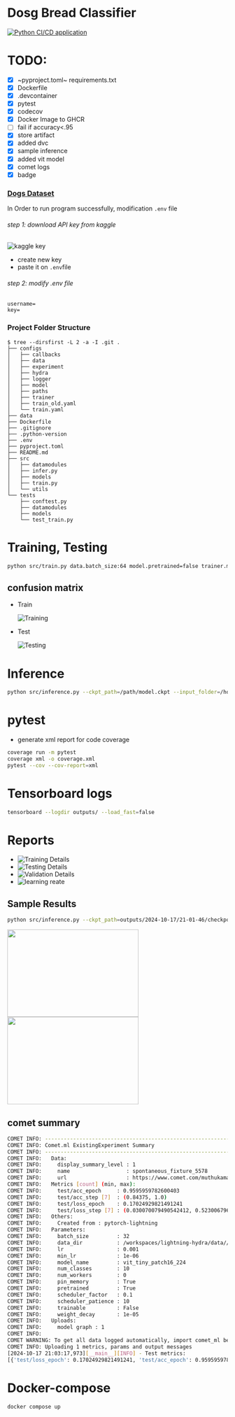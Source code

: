 # Dosg Bread Classifier   
[![Python CI/CD application](https://github.com/Muthukamalan/lightning-hydra/actions/workflows/ci.yml/badge.svg)](https://github.com/Muthukamalan/lightning-hydra/actions/workflows/ci.yml)

# TODO:
- [X] ~pyproject.toml~ requirements.txt
- [X] Dockerfile
- [X] .devcontainer
- [X] pytest 
- [X] codecov  
- [X] Docker Image to GHCR
- [ ] fail if accuracy<.95 
- [X] store artifact
- [X] added dvc
- [X] sample inference
- [X] added vit model
- [X] comet logs
- [X] badge

### [Dogs Dataset](https://www.kaggle.com/datasets/khushikhushikhushi/dog-breed-image-dataset)
In Order to run program successfully, modification `.env` file
###### step 1: download API key from kaggle
![kaggle key](./assets/kaggle_key.png)
- create new key
- paste it on `.env`file

###### step 2: modify .env file
```
username=
key=
```


### Project Folder Structure
```sh.
$ tree --dirsfirst -L 2 -a -I .git .
├── configs
│   ├── callbacks
│   ├── data
│   ├── experiment
│   ├── hydra
│   ├── logger
│   ├── model
│   ├── paths
│   ├── trainer
│   ├── train_old.yaml
│   └── train.yaml
├── data
├── Dockerfile
├── .gitignore
├── .python-version
├── .env
├── pyproject.toml
├── README.md
├── src
│   ├── datamodules
│   ├── infer.py
│   ├── models
│   ├── train.py
│   └── utils
└── tests
    ├── conftest.py
    ├── datamodules
    ├── models
    └── test_train.py

```

# Training, Testing
```sh
python src/train.py data.batch_size:64 model.pretrained=false trainer.max_epochs=10
```
## confusion matrix
- Train

    ![Training](./assets/confusion_matrix(train).png)

- Test

    ![Testing](./assets/confusion_matrix(test).png)



# Inference
```sh 
python src/inference.py --ckpt_path=/path/model.ckpt --input_folder=/home/path_folder --output_folder=/home/path_folder
```

# pytest
- generate xml report for code coverage
```sh
coverage run -m pytest
coverage xml -o coverage.xml
pytest --cov --cov-report=xml
```


# Tensorboard logs
```sh
tensorboard --logdir outputs/ --load_fast=false 
```


# Reports
- ![Training Details](./reports/train-report.png)
- ![Testing  Details](./reports/test-report.png)
- ![Validation Details](./reports/val-report.png)
- ![learning reate](./reports/lr-Adam.png)




## Sample Results
```sh
python src/inference.py --ckpt_path=outputs/2024-10-17/21-01-46/checkpoints/epoch_002.ckpt --input_folder=samples/input/ --output_folder=samples/output/ s
```

<img src="samples/output/Beagle_2_prediction.png" width=300 height=200>
<img src="samples/output/Golden Retriever_3_prediction.png" width=300 height=200>



## comet summary
```sh
COMET INFO: ---------------------------------------------------------------------------------------
COMET INFO: Comet.ml ExistingExperiment Summary
COMET INFO: ---------------------------------------------------------------------------------------
COMET INFO:   Data:
COMET INFO:     display_summary_level : 1
COMET INFO:     name                  : spontaneous_fixture_5578
COMET INFO:     url                   : https://www.comet.com/muthukamalan/general/36c132d1d61d46a4a31191470c34b444
COMET INFO:   Metrics [count] (min, max):
COMET INFO:     test/acc_epoch     : 0.9595959782600403
COMET INFO:     test/acc_step [7]  : (0.84375, 1.0)
COMET INFO:     test/loss_epoch    : 0.17024929821491241
COMET INFO:     test/loss_step [7] : (0.030070079490542412, 0.523006796836853)
COMET INFO:   Others:
COMET INFO:     Created from : pytorch-lightning
COMET INFO:   Parameters:
COMET INFO:     batch_size         : 32
COMET INFO:     data_dir           : /workspaces/lightning-hydra/data//dogs_dataset
COMET INFO:     lr                 : 0.001
COMET INFO:     min_lr             : 1e-06
COMET INFO:     model_name         : vit_tiny_patch16_224
COMET INFO:     num_classes        : 10
COMET INFO:     num_workers        : 0
COMET INFO:     pin_memory         : True
COMET INFO:     pretrained         : True
COMET INFO:     scheduler_factor   : 0.1
COMET INFO:     scheduler_patience : 10
COMET INFO:     trainable          : False
COMET INFO:     weight_decay       : 1e-05
COMET INFO:   Uploads:
COMET INFO:     model graph : 1
COMET INFO: 
COMET WARNING: To get all data logged automatically, import comet_ml before the following modules: torch.
COMET INFO: Uploading 1 metrics, params and output messages
[2024-10-17 21:03:17,973][__main__][INFO] - Test metrics:
[{'test/loss_epoch': 0.17024929821491241, 'test/acc_epoch': 0.9595959782600403}]
```



# Docker-compose
```sh
docker compose up
```